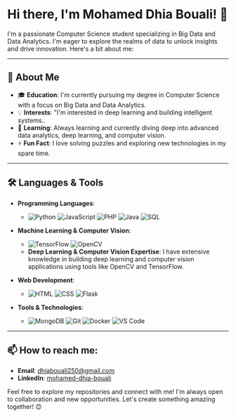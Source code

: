 # Hi there, I'm Mohamed Dhia Bouali! 👋

I'm a passionate Computer Science student specializing in Big Data and Data Analytics. I'm eager to explore the realms of data to unlock insights and drive innovation. Here's a bit about me:

---

## 🚀 About Me

- 🎓 **Education**: I'm currently pursuing my degree in Computer Science with a focus on Big Data and Data Analytics.
- 💡 **Interests**: "I'm interested in deep learning and building intelligent systems..
- 🌱 **Learning**: Always learning and currently diving deep into advanced data analytics, deep learning, and computer vision.
- ⚡ **Fun Fact**: I love solving puzzles and exploring new technologies in my spare time.

---

## 🛠️ Languages & Tools

- **Programming Languages**: 
  - ![Python](https://img.shields.io/badge/-Python-3776AB?logo=python&logoColor=white&style=flat-square) ![JavaScript](https://img.shields.io/badge/-JavaScript-F7DF1E?logo=javascript&logoColor=black&style=flat-square) ![PHP](https://img.shields.io/badge/-PHP-777BB4?logo=php&logoColor=white&style=flat-square) ![Java](https://img.shields.io/badge/-Java-007396?logo=java&logoColor=white&style=flat-square) ![SQL](https://img.shields.io/badge/-SQL-4479A1?logo=postgresql&logoColor=white&style=flat-square)

- **Machine Learning & Computer Vision**:
  - ![TensorFlow](https://img.shields.io/badge/-TensorFlow-FF6F00?logo=tensorflow&logoColor=white&style=flat-square) ![OpenCV](https://img.shields.io/badge/-OpenCV-5C3EE8?logo=opencv&logoColor=white&style=flat-square)
  - **Deep Learning & Computer Vision Expertise**: I have extensive knowledge in building deep learning and computer vision applications using tools like OpenCV and TensorFlow.

- **Web Development**:
  - ![HTML](https://img.shields.io/badge/-HTML5-E34F26?logo=html5&logoColor=white&style=flat-square) ![CSS](https://img.shields.io/badge/-CSS3-1572B6?logo=css3&logoColor=white&style=flat-square) ![Flask](https://img.shields.io/badge/-Flask-000000?logo=flask&logoColor=white&style=flat-square)

- **Tools & Technologies**:
  - ![MongoDB](https://img.shields.io/badge/-MongoDB-47A248?logo=mongodb&logoColor=white&style=flat-square) ![Git](https://img.shields.io/badge/-Git-F05032?logo=git&logoColor=white&style=flat-square) ![Docker](https://img.shields.io/badge/-Docker-2496ED?logo=docker&logoColor=white&style=flat-square) ![VS Code](https://img.shields.io/badge/-VS%20Code-007ACC?logo=visual-studio-code&logoColor=white&style=flat-square)

---

## 📫 How to reach me:

- **Email**: [dhiabouali250@gmail.com](dhiabouali250@gmail.com)
- **LinkedIn**: [mohamed-dhia-bouali](https://www.linkedin.com/in/mohamed-dhia-bouali-03734a253)

Feel free to explore my repositories and connect with me! I'm always open to collaboration and new opportunities. Let's create something amazing together! 😊
